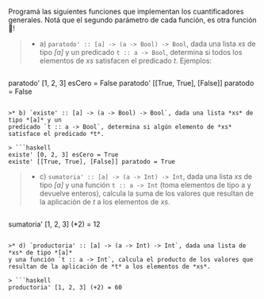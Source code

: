 Programá las siguientes funciones que implementan los cuantificadores generales. Notá que el segundo parámetro de cada función, es otra función :exploding_head:!

>* a) `paratodo' :: [a] -> (a -> Bool) -> Bool`, dada una lista *xs* de tipo *[a]* y un predicado `t :: a -> Bool`, determina si todos los elementos de *xs* satisfacen el predicado *t*. Ejemplos:

> ```haskell
paratodo' [1, 2, 3] esCero = False
paratodo' [[True, True], [False]] paratodo = False
```

>* b) `existe' :: [a] -> (a -> Bool) -> Bool`, dada una lista *xs* de tipo *[a]* y un
predicado `t :: a -> Bool`, determina si algún elemento de *xs* satisface el predicado *t*.

> ```haskell
existe' [0, 2, 3] esCero = True
existe' [[True, True], [False]] paratodo = True
```

>* c) `sumatoria' :: [a] -> (a -> Int) -> Int`, dada una lista *xs* de tipo *[a]* y una función `t :: a -> Int` (toma elementos de tipo a y devuelve enteros), calcula la suma de los valores que resultan de la aplicación de *t* a los elementos de *xs*.

> ```haskell
sumatoria' [1, 2, 3] (*2) = 12
```

>* d) `productoria' :: [a] -> (a -> Int) -> Int`, dada una lista de *xs* de tipo *[a]*
y una función `t :: a -> Int`, calcula el producto de los valores que resultan de la aplicación de *t* a los elementos de *xs*.

> ```haskell
productoria' [1, 2, 3] (+2) = 60
```